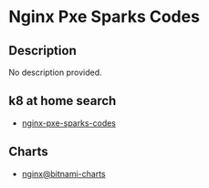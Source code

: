 # Nginx Pxe Sparks Codes

## Description

No description provided.

## k8 at home search

- [nginx-pxe-sparks-codes](https://nanne.dev/k8s-at-home-search/#/nginx-pxe-sparks-codes)

## Charts

- [nginx@bitnami-charts](https://charts.bitnami.com/bitnami/)
